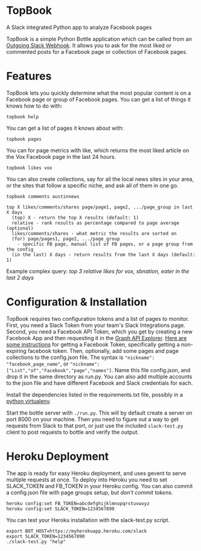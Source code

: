 # TopBook
A Slack integrated Python app to analyze Facebook pages

TopBook is a simple Python Bottle application which can be called from an [Outgoing Slack Webhook](https://api.slack.com/outgoing-webhooks). It allows you to ask for the most liked or commented posts for a Facebook page or collection of Facebook pages.

# Features

TopBook lets you quickly determine what the most popular content is on a Facebook page or group of Facebook pages. You can get a list of things it knows how to do with:

```
topbook help
```

You can get a list of pages it knows about with:

```
topbook pages
```

You can for page metrics with like, which returns the most liked article on the Vox Facebook page in the last 24 hours.

```
topbook likes vox
```

You can also create collections, say for all the local news sites in your area, or the sites that follow a specific niche, and ask all of them in one go.

```
topbook comments austinnews
```

```
top X likes/comments/shares page/page1, page2, .../page_group in last X days
  (top) X - return the top X results (default: 1)
  relative - rank results as percentage compared to page average (optional)
  likes/comments/shares - what metric the results are sorted on
  (for) page/pages1, page2, .../page_group 
    - specific FB page, manual list of FB pages, or a page group from the config
  (in the last) X days - return results from the last X days (default: 1)
```

Example complex query: _top 3 relative likes for vox, sbnation, eater in the last 2 days_

# Configuration & Installation

TopBook requires two configuration tokens and a list of pages to monitor. First, you need a Slack Token from your team's Slack Integrations page. Second, you need a Facebook API Token, which you get by creating a new Facebook App and then requesting it in the [Graph API Explorer](https://developers.facebook.com/tools/explorer/). [Here are some instructions](facebook-tokens.md) for getting a Facebook Token, specifically getting a non-expiring facebook token. Then, optionally, add some pages and page collections to the config.json file. The syntax is `"nickname": "facebook_page_name"`, or `"nickname": ["List","of","Facebook","page","names"]`. Name this file config.json, and drop it in the same directory as run.py. You can also add multiple accounts to the json file and have different Facebook and Slack credentials for each.

Install the dependencies listed in the requirements.txt file, possibly in a [python virtualenv](http://docs.python-guide.org/en/latest/dev/virtualenvs/).

Start the bottle server with `./run.py`. This will by default create a server on port 8000 on your machine. Then you need to figure out a way to get requests from Slack to that port, or just use the included `slack-test.py` client to post requests to bottle and verify the output.

# Heroku Deployment

The app is ready for easy Heroku deployment, and uses gevent to serve multiple requests at once. To deploy into Heroku you need to set SLACK_TOKEN and FB_TOKEN in your Heroku config. You can also commit a config.json file with page groups setup, but *don't commit tokens*.

```
heroku config:set FB_TOKEN=abcdefghijklmnopqrstuvwxyz
heroku config:set SLACK_TOKEN=1234567890
```

You can test your Heroku installation with the slack-test.py script.

```
export BOT_HOST=https://myherokuapp.heroku.com/slack
export SLACK_TOKEN=1234567890
./slack-test.py "help"
```
